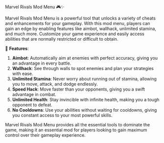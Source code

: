 Marvel Rivals Mod Menu 🎮✨

Marvel Rivals Mod Menu is a powerful tool that unlocks a variety of cheats and enhancements for your gameplay. With this mod menu, players can gain an edge by enabling features like aimbot, wallhack, unlimited stamina, and much more. Customize your game experience and easily access abilities that are normally restricted or difficult to obtain.

🚀 **Features**:  
1. **Aimbot**: Automatically aim at enemies with perfect accuracy, giving you an advantage in every battle.  
2. **Wallhack**: See through walls to spot enemies and plan your strategies with ease.  
3. **Unlimited Stamina**: Never worry about running out of stamina, allowing you to move, attack, and dodge endlessly.  
4. **Speed Hack**: Move faster than your opponents, giving you a swift advantage in combat.  
5. **Unlimited Health**: Stay invincible with infinite health, making you a tough opponent to defeat.  
6. **No Cooldowns**: Use your abilities without waiting for cooldowns, giving you constant access to your most powerful skills.  

Marvel Rivals Mod Menu provides all the essential tools to dominate the game, making it an essential mod for players looking to gain maximum control over their gameplay experience.

